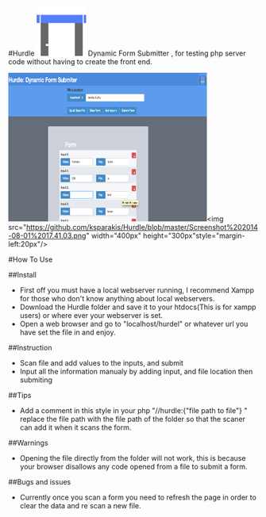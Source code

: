#Hurdle  <img src="https://raw.githubusercontent.com/ksparakis/Hurdle/master/default_app_logo.png" width="100px" height="100px"/>
Dynamic Form Submitter , for testing php server code without having to create the front end.

 <img src="https://github.com/ksparakis/Hurdle/blob/master/Screenshot%202014-08-01%2017.40.42.png" width="400px" height="300px"/><img src="https://github.com/ksparakis/Hurdle/blob/master/Screenshot%202014-08-01%2017.41.03.png" width="400px" height="300px"style="margin-left:20px"/>
 
#How To Use

##Install
* First off you must have a local webserver running, I recommend Xampp for those who don't know anything about local webservers.
* Download the Hurdle folder and save it to your htdocs(This is for xampp users) or where ever your webserver is set.
* Open a web browser and go to "localhost/hurdel" or whatever url you have set the file in and enjoy.

##Instruction
* Scan file and add values to the inputs, and submit
* Input all the information manualy by adding input, and file location then submiting

##Tips
* Add a comment in this style in your php "//hurdle:{"file path to file"} "  replace the file path with the file path of the folder so that the scaner can add it when it scans the form.


##Warnings
- Opening the file directly from the folder will not work, this is because your browser disallows any code opened from a file to submit a form.

##Bugs and issues
* Currently once you scan a form you need to refresh the page in order to clear the data and re scan a new file.
